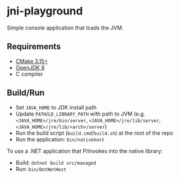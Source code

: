 # jni-playground

Simple console application that loads the JVM.

## Requirements

- [CMake 3.15+](https://cmake.org/install/)
- [OpenJDK 8](https://openjdk.java.net/install/)
- C compiler

## Build/Run

- Set `JAVA_HOME` to JDK install path
- Update `PATH`/`LD_LIBRARY_PATH` with path to JVM (e.g. `<JAVA_HOME>/jre/bin/server`, `<JAVA_HOME>/jre/lib/server`, `<JAVA_HOME>/jre/lib/<arch>/server`)
- Run the build script (`build.cmd`/`build.sh`) at the root of the repo
- Run the application: `bin/nativehost`

To use a .NET application that P/Invokes into the native library:
  - Build: `dotnet build src/managed`
  - Run: `bin/DotNetHost`
